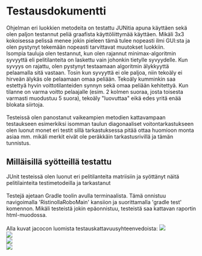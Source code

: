 <h1>Testausdokumentti</h1>
Ohjelman eri luokkien metodeita on testattu JUNitia apuna käyttäen sekä olen paljon testannut peliä graafista käyttöliittymää käyttäen. Mikäli 3x3 kokoisessa pelissä menee jokin pieleen tämä tulee nopeasti ilmi GUI:sta ja olen pystynyt tekemään nopeasti tarvittavat muutokset luokkiin. </br>
Isompia tauluja olen testannut, kun olen rajannut minimax-algoritmin syvyyttä eli pelitilanteita on laskettu vain johonkin tietylle syvyydelle. Kun syvyys on rajattu, olen pystynyt testaamaan algoritmin älykkyyttä pelaamalla sitä vastaan. Tosin kun syvyyttä ei ole paljoa, niin tekoäly ei hirveän älykäs ole pelaamaan omaa peliään. Tekoäly kumminkin saa estettyä hyvin voittotilanteiden synnyn sekä omaa peliään kehitettyä. Kun tilanne on varma voitto pelaajalle (esim. 2 kolmen suoraa, josta toisesta varmasti muodustuu 5 suora), tekoäly "luovuttaa" eikä edes yritä enää blokata siirtoja. </br></br>
Testeissä olen panostanut vaikeampien metodien kattavampaan testaukseen esimerkiksi isomman taulun diagonaaliset voitontarkastukseen olen luonut monet eri testit sillä tarkastuksessa pitää ottaa huomioon monta asiaa mm. mikäli merkit eivät ole peräkkäin tarkastusrivillä ja tämän tunnistus. 
<h2> Milläisillä syötteillä testattu</h2>
JUnit testeissä olen luonut eri pelitilanteita matriisiin ja syöttänyt näitä pelitilainteita testimetodeilla ja tarkastanut 
</br>
</br>
Testejä ajetaan Gradle toolin avulla terminaalista. Tämä onnistuu navigoimalla 'RistinollaRoboMain' kansiion ja suorittamalla 'gradle test' komennon. Mikäli testeistä jokin epäonnistuu, testeistä saa kattavan raportin html-muodossa. 
</br>
</br>
Alla kuvat jacocon luomista testauskattavuusyhteenvedoista:
<img src="https://i.ibb.co/bg7h8m9/Screen-Shot-2020-10-14-at-20-57-53.png">
</br>
<img src="https://i.ibb.co/zRcrQ0S/Screen-Shot-2020-10-14-at-20-58-06.png">
</br>
<img src="https://i.ibb.co/3Nb7DK6/Screen-Shot-2020-10-14-at-20-58-29.png">
</br>
<img src="https://i.ibb.co/2nnR9HP/Screen-Shot-2020-10-14-at-20-58-42.png">


